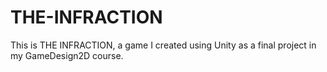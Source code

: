 # THE-INFRACTION
This is THE INFRACTION, a game I created using Unity as a final project in my GameDesign2D course. 
